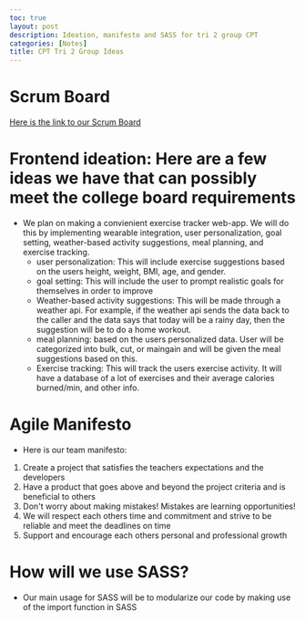 ```yaml
---
toc: true
layout: post
description: Ideation, manifesto and SASS for tri 2 group CPT
categories: [Notes]
title: CPT Tri 2 Group Ideas
---
```


# Scrum Board
[Here is the link to our Scrum Board](https://github.com/users/LiavB2/projects/3)

# Frontend ideation: Here are a few ideas we have that can possibly meet the college board requirements
- We plan on making a convienient exercise tracker web-app. We will do this by implementing wearable integration, user personalization, goal setting, weather-based activity suggestions, meal planning, and exercise tracking.
    - user personalization: This will include exercise suggestions based on the users height, weight, BMI, age, and gender.
    - goal setting: This will include the user to prompt realistic goals for themselves in order to improve
    - Weather-based activity suggestions: This will be made through a weather api. For example, if the weather api sends the data back to the caller and the data says that today will be a rainy day, then the suggestion will be to do a home workout.
    - meal planning: based on the users personalized data. User will be categorized into bulk, cut, or maingain and will be given the meal suggestions based on this.
    - Exercise tracking: This will track the users exercise activity. It will have a database of a lot of exercises and their average calories burned/min, and other info.

# Agile Manifesto
- Here is our team manifesto:

1. Create a project that satisfies the teachers expectations and the developers
2. Have a product that goes above and beyond the project criteria and is beneficial to others
3. Don't worry about making mistakes! Mistakes are learning opportunities!
4. We will respect each others time and commitment and strive to be reliable and meet the deadlines on time
5. Support and encourage each others personal and professional growth

# How will we use SASS?
- Our main usage for SASS will be to modularize our code by making use of the import function in SASS